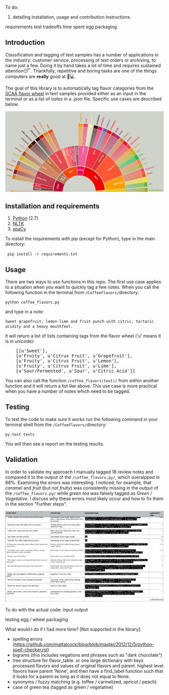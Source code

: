 To do:

1. detailing installation, usage and contribution instructions.

requirements
test
tradeoffs
time spent
egg packaging

## Introduction

Classification and tagging of text samples has a number of applications in the industry: customer service, processing of text orders or archiving, to name just a few. Doing it by hand takes a lot of time and requires sustained attention😴. Thankfully, repetitive and boring tasks are one of the things computers are **really** good at 💯💻. 

The goal of this library is to automatically tag flavor categories from the [SCAA flavor wheel](http://www.scaa.org/chronicle/wp-content/uploads/2016/01/SCAA_FlavorWheel.01.18.15.jpg) in text samples provided either as an input in the terminal or as a list of notes in a .json file. Specific use cases are described below.

![flavor_wheel](flavor_wheel.png)

## Installation and requirements

1. <a href="https://www.python.org/"> Python</a> (2.7)
2. <a href="http://www.nltk.org"> NLTK </a> 
3. <a href="https://spacy.io"> spaCy </a> 


To install the requirements with pip (except for Python), type in the main directory:

<code> pip install -r requirements.txt </code>

## Usage

There are two ways to use functions in this repo. The first use case applies to a situation when you want to quickly tag a few notes. When you call the following function in the terminal from <code>/CoffeeFlavors/</code>directory:

    python coffee_flavors.py   

and type in a note:

    Sweet grapefruit, lemon-lime and fruit punch with citric, tartaric acidity and a heavy mouthfeel.

it will return a list of lists containing tags from the flavor wheel ('u' means it is in unicode):

<pre>
    [[u'Sweet'],
    [u'Fruity', u'Citrus Fruit', u'Grapefruit'],
    [u'Fruity', u'Citrus Fruit', u'Lemon'],
    [u'Fruity', u'Citrus Fruit', u'Lime'],
    [u'Sour/Fermented', u'Sour', u'Citric Acid']]
</pre>

You can also call the function <code>/coffee_flavors(text)/</code> from within another function and it will return a list like above. This use case is more practical when you have a number of notes which need to be tagged.  

## Testing

To test the code to make sure it works run the following command in your terminal shell from the <code>/CoffeeFlavors/</code>directory:

	py.test tests	

You will then see a report on the testing results.

## Validation

In order to validate my approach I manually tagged 18 review notes and compared it to the output of the <code>/coffee_flavors.py/</code>, which overalpped in 88%. Examining the errors was interesting. I noticed, for example, that *caramel* and *fruit* (but not *fruity*) was consistently missing in the output of the <code>/coffee_flavors.py/</code> while *green tea* was falsely tagged as *Green / Vegetative*. I discuss why these errors most likely occur and how to fix them in the section "Further steps".

![validation](validation.png)


To do with the actual code:
input output

testing
egg / wheel packaging 


What would I do if I had more time? [Not supported in the library]:
- spelling errors (https://github.com/mattalcock/blog/blob/master/2012/12/5/python-spell-checker.rst)
- bigrams (this includes negations and phrases such as "dark chocolate")
- tree structure for flavor_table. or one large dictionary with keys processed flavors and values of original flavors and parent. highest level flavors have parent 'None', and then have a find_label function such that it looks for a parent as long as it does not equal to None.
- synonyms / fuzzy matching (e.g. toffee / carmelized, apricot / peach)
- case of green tea (tagged as green / vegetative)
